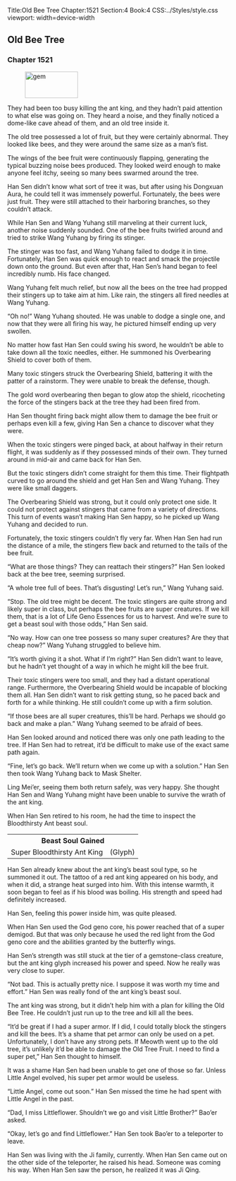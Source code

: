 Title:Old Bee Tree 
Chapter:1521 
Section:4 
Book:4 
CSS:../Styles/style.css 
viewport: width=device-width
  
## Old Bee Tree
### Chapter 1521
  
<figure>
	<img src="../Images/gem.gif" alt="gem" id="gem" width="120" height="60" />
</figure>
  

  
They had been too busy killing the ant king, and they hadn’t paid attention to what else was going on. They heard a noise, and they finally noticed a dome-like cave ahead of them, and an old tree inside it.

The old tree possessed a lot of fruit, but they were certainly abnormal. They looked like bees, and they were around the same size as a man’s fist.

The wings of the bee fruit were continuously flapping, generating the typical buzzing noise bees produced. They looked weird enough to make anyone feel itchy, seeing so many bees swarmed around the tree.

Han Sen didn’t know what sort of tree it was, but after using his Dongxuan Aura, he could tell it was immensely powerful. Fortunately, the bees were just fruit. They were still attached to their harboring branches, so they couldn’t attack.

While Han Sen and Wang Yuhang still marveling at their current luck, another noise suddenly sounded. One of the bee fruits twirled around and tried to strike Wang Yuhang by firing its stinger.

The stinger was too fast, and Wang Yuhang failed to dodge it in time. Fortunately, Han Sen was quick enough to react and smack the projectile down onto the ground. But even after that, Han Sen’s hand began to feel incredibly numb. His face changed.

Wang Yuhang felt much relief, but now all the bees on the tree had propped their stingers up to take aim at him. Like rain, the stingers all fired needles at Wang Yuhang.

“Oh no!” Wang Yuhang shouted. He was unable to dodge a single one, and now that they were all firing his way, he pictured himself ending up very swollen.

No matter how fast Han Sen could swing his sword, he wouldn’t be able to take down all the toxic needles, either. He summoned his Overbearing Shield to cover both of them.

Many toxic stingers struck the Overbearing Shield, battering it with the patter of a rainstorm. They were unable to break the defense, though.

The gold word overbearing then began to glow atop the shield, ricocheting the force of the stingers back at the tree they had been fired from.

Han Sen thought firing back might allow them to damage the bee fruit or perhaps even kill a few, giving Han Sen a chance to discover what they were.

When the toxic stingers were pinged back, at about halfway in their return flight, it was suddenly as if they possessed minds of their own. They turned around in mid-air and came back for Han Sen.

But the toxic stingers didn’t come straight for them this time. Their flightpath curved to go around the shield and get Han Sen and Wang Yuhang. They were like small daggers.

The Overbearing Shield was strong, but it could only protect one side. It could not protect against stingers that came from a variety of directions. This turn of events wasn’t making Han Sen happy, so he picked up Wang Yuhang and decided to run.

Fortunately, the toxic stingers couldn’t fly very far. When Han Sen had run the distance of a mile, the stingers flew back and returned to the tails of the bee fruit.

“What are those things? They can reattach their stingers?” Han Sen looked back at the bee tree, seeming surprised.

“A whole tree full of bees. That’s disgusting! Let’s run,” Wang Yuhang said.

“Stop. The old tree might be decent. The toxic stingers are quite strong and likely super in class, but perhaps the bee fruits are super creatures. If we kill them, that is a lot of Life Geno Essences for us to harvest. And we’re sure to get a beast soul with those odds,” Han Sen said.

“No way. How can one tree possess so many super creatures? Are they that cheap now?” Wang Yuhang struggled to believe him.

“It’s worth giving it a shot. What if I’m right?” Han Sen didn’t want to leave, but he hadn’t yet thought of a way in which he might kill the bee fruit.

Their toxic stingers were too small, and they had a distant operational range. Furthermore, the Overbearing Shield would be incapable of blocking them all. Han Sen didn’t want to risk getting stung, so he paced back and forth for a while thinking. He still couldn’t come up with a firm solution.

“If those bees are all super creatures, this’ll be hard. Perhaps we should go back and make a plan.” Wang Yuhang seemed to be afraid of bees.

Han Sen looked around and noticed there was only one path leading to the tree. If Han Sen had to retreat, it’d be difficult to make use of the exact same path again.

“Fine, let’s go back. We’ll return when we come up with a solution.” Han Sen then took Wang Yuhang back to Mask Shelter.

Ling Mei’er, seeing them both return safely, was very happy. She thought Han Sen and Wang Yuhang might have been unable to survive the wrath of the ant king.

When Han Sen retired to his room, he had the time to inspect the Bloodthirsty Ant beast soul.

<div class="tables">
	<table class="beast">
		<tr>
			<th colspan="2">Beast Soul Gained</th>
		</tr><tr>
			<td>Super Bloodthirsty Ant King</td>
			<td>(Glyph)</td>
		</tr>
	</table>
	<!-- Super Beast Soul Bloodthirsty Ant King: Glyph-Type -->
</div> 

Han Sen already knew about the ant king’s beast soul type, so he summoned it out. The tattoo of a red ant king appeared on his body, and when it did, a strange heat surged into him. With this intense warmth, it soon began to feel as if his blood was boiling. His strength and speed had definitely increased.

Han Sen, feeling this power inside him, was quite pleased.

When Han Sen used the God geno core, his power reached that of a super demigod. But that was only because he used the red light from the God geno core and the abilities granted by the butterfly wings.

Han Sen’s strength was still stuck at the tier of a gemstone-class creature, but the ant king glyph increased his power and speed. Now he really was very close to super.

“Not bad. This is actually pretty nice. I suppose it was worth my time and effort.” Han Sen was really fond of the ant king’s beast soul.

The ant king was strong, but it didn’t help him with a plan for killing the Old Bee Tree. He couldn’t just run up to the tree and kill all the bees.

“It’d be great if I had a super armor. If I did, I could totally block the stingers and kill the bees. It’s a shame that pet armor can only be used on a pet. Unfortunately, I don’t have any strong pets. If Meowth went up to the old tree, it’s unlikely it’d be able to damage the Old Tree Fruit. I need to find a super pet,” Han Sen thought to himself.

It was a shame Han Sen had been unable to get one of those so far. Unless Little Angel evolved, his super pet armor would be useless.

“Little Angel, come out soon.” Han Sen missed the time he had spent with Little Angel in the past.

“Dad, I miss Littleflower. Shouldn’t we go and visit Little Brother?” Bao’er asked.

“Okay, let’s go and find Littleflower.” Han Sen took Bao’er to a teleporter to leave.

Han Sen was living with the Ji family, currently. When Han Sen came out on the other side of the teleporter, he raised his head. Someone was coming his way. When Han Sen saw the person, he realized it was Ji Qing.